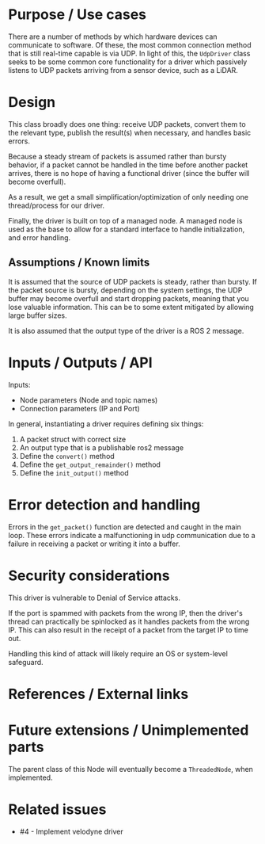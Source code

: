 # Purpose / Use cases
<!-- Required -->
<!-- Things to consider:
    - Why did we implement this feature? -->

There are a number of methods by which hardware devices can communicate to software.
Of these, the most common connection method that is still real-time capable is via UDP.
In light of this, the `UdpDriver` class seeks to be some common core functionality for
a driver which passively listens to UDP packets arriving from a sensor device, such as
a LiDAR.

# Design
<!-- Required -->
<!-- Things to consider:
    - How does it work? -->

This class broadly does one thing: receive UDP packets, convert them to the relevant type,
publish the result(s) when necessary, and handles basic errors.

Because a steady stream of packets is assumed rather than bursty behavior, if a packet
cannot be handled in the time before another packet arrives, there is no hope of having
a functional driver (since the buffer will become overfull).

As a result, we get a small simplification/optimization of only needing one thread/process for
our driver.

Finally, the driver is built on top of a managed node. A managed node is
used as the base to allow for a standard interface to handle initialization, and error handling.


## Assumptions / Known limits
<!-- Required -->

It is assumed that the source of UDP packets is steady, rather than bursty.
If the packet source is bursty, depending on the system settings, the UDP buffer may
become overfull and start dropping packets, meaning that you lose valuable information.
This can be to some extent mitigated by allowing large buffer sizes.

It is also assumed that the output type of the driver is a ROS 2 message.

# Inputs / Outputs / API
<!-- Required -->
<!-- Things to consider:
    - How do you use the package / API? -->
    
    
Inputs:

- Node parameters (Node and topic names)
- Connection parameters (IP and Port)


In general, instantiating a driver requires defining six things:

1. A packet struct with correct size
2. An output type that is a publishable ros2 message
3. Define the `convert()` method
4. Define the `get_output_remainder()` method
5. Define the `init_output()` method



# Error detection and handling
<!-- Required -->

Errors in the `get_packet()` function are detected and caught in the main loop. These errors 
indicate a malfunctioning in udp communication due to a failure in receiving a packet or writing
 it into a buffer.

# Security considerations
<!-- Required -->
<!-- Things to consider:
- Spoofing (How do you check for and handle fake input?)
- Tampering (How do you check for and handle tampered input?)
- Repudiation (How are you affected by the actions of external actors?).
- Information Disclosure (Can data leak?).
- Denial of Service (How do you handle spamming?).
- Elevation of Privilege (Do you need to change permission levels during execution?) -->

This driver is vulnerable to Denial of Service attacks.

If the port is spammed with packets from the wrong IP, then the driver's thread can practically
be spinlocked as it handles packets from the wrong IP. This can also result in the receipt of a
packet from the target IP to time out.

Handling this kind of attack will likely require an OS or system-level safeguard.


# References / External links
<!-- Optional -->


# Future extensions / Unimplemented parts
<!-- Optional -->

The parent class of this Node will eventually become a `ThreadedNode`, when implemented.


# Related issues
<!-- Required -->
- #4 - Implement velodyne driver
